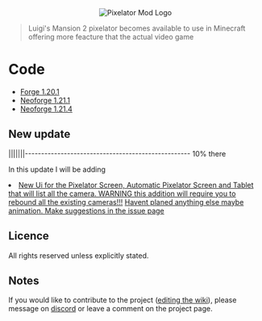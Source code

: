 <center>
  <img src="https://i.ibb.co/6cLD7M1s/Chat-GPT-Image-Jul-1-2025-10-20-04-PM.png" alt="Pixelator Mod Logo" />
</center>

<blockquote>
  Luigi's Mansion 2 pixelator becomes available to use in Minecraft offering more feacture that the actual video game
</blockquote>

<h1>Code</h1>

<ul>
  <li><a href="https://github.com/firemarios/Pixelator/tree/Forge-1.20.1">Forge 1.20.1</a></li>
  <li><a href="https://github.com/firemarios/Pixelator/tree/Neoforge-1.21.1">Neoforge 1.21.1</a></li>
  <li><a href="https://github.com/firemarios/Pixelator/tree/Neoforge-1.21.4">Neoforge 1.21.4</a></li>
</ul>

<h2>New update</h2>

<p>|||||||--------------------------------------------------- 10% there</p>
<p>In this update I will be adding</p>
<li>
  <u>New Ui for the Pixelator Screen, Automatic Pixelator Screen and Tablet that will list all the camera. WARNING this addition will require you to rebound all the existing cameras!!!</u>
  <u>Havent planed anything else maybe animation. Make suggestions in the issue page</u>
</li>

<h2>Licence</h2>

<p>All rights reserved unless explicitly stated.</p>

<h2>Notes</h2>

<p>If you would like to contribute to the project (<a href="https://firemarios.github.io/Pixelator/wiki">editing the wiki</a>), please message on <a href="https://discord.gg/quqkGBbkYB">discord</a> or leave a comment on the project page.</p>
